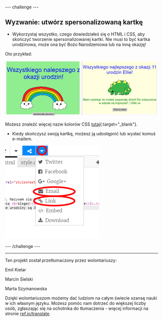 --- challenge ---

## Wyzwanie: utwórz spersonalizowaną kartkę

+ Wykorzystaj wszystko, czego dowiedziałeś się o HTML i CSS, aby skończyć tworzenie spersonalizowanej kartki. Nie musi to być kartka urodzinowa, może ona być Bożo Narodzeniowa lub na inną okazję!

Oto przykład:

![zrzut ekranu](images/birthday-final.png)

Możesz znaleźć więcej nazw kolorów CSS [tutaj](http://jumpto.cc/colours){:target="_blank"}.

+ Kiedy skończysz swoją kartkę, możesz ją udostępnić lub wysłać komuś e-mailem.

![zrzut ekranu](images/birthday-share.png)

--- /challenge ---


***
Ten projekt został przetłumaczony przez wolontariuszy:

Emil Kielar

Marcin Sielski

Marta Szymanowska

Dzięki wolontariuszom możemy dać ludziom na całym świecie szansę nauki w ich własnym języku. Możesz pomóc nam dotrzeć do większej liczby osób, zgłaszając się na ochotnika do tłumaczenia - więcej informacji na stronie [rpf.io/translate](https://rpf.io/translate).
